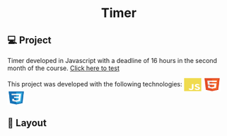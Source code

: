 <h1 align="center">Timer</h1>

## 💻 Project

Timer developed in Javascript with a deadline of 16 hours in the second month of the course. <a href="http://ubuntu.alphaedtech.org.br/aspirante/reinansantos/timer/" target="_blank">Click here to test</a>
  
<p>This project was developed with the following technologies: 
  <img align="center" title="Javascript" alt="Javascript" height="30" width="40" src="https://raw.githubusercontent.com/devicons/devicon/master/icons/javascript/javascript-plain.svg">
  <img align="center" title="HTML5" alt="HTML5" height="30" width="40" src="https://raw.githubusercontent.com/devicons/devicon/master/icons/html5/html5-original.svg">
  <img align="center" title="CSS3" alt="CSS3" height="30" width="40" src="https://raw.githubusercontent.com/devicons/devicon/master/icons/css3/css3-original.svg">
</p>
                                                          


## 📐 Layout

<p align="center">
  <img alt="" src="https://user-images.githubusercontent.com/78664426/123469950-1bb6b180-d5ca-11eb-99ed-dd8e7a1f0240.png" />
</p>
